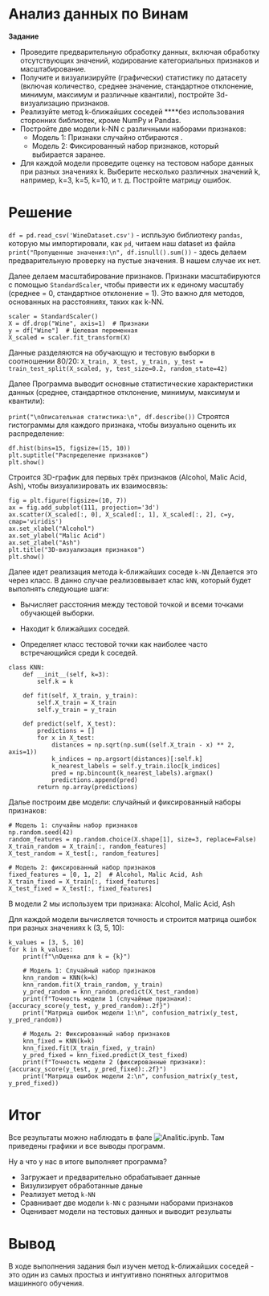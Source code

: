 # Анализ данных по Винам

**Задание**
- Проведите предварительную обработку данных, включая обработку отсутствующих значений, кодирование категориальных признаков и масштабирование.
- Получите и визуализируйте (графически) статистику по датасету (включая количество, среднее значение, стандартное отклонение, минимум, максимум и различные квантили), постройте 3d-визуализацию признаков.
- Реализуйте метод k-ближайших соседей ****без использования сторонних библиотек, кроме NumPy и Pandas.
- Постройте две модели k-NN с различными наборами признаков:
    - Модель 1: Признаки случайно отбираются .
    - Модель 2: Фиксированный набор признаков, который выбирается заранее.
- Для каждой модели проведите оценку на тестовом наборе данных при разных значениях k. Выберите несколько различных значений k, например, k=3, k=5, k=10, и т. д. Постройте матрицу ошибок.

# Решение

```df = pd.read_csv('WineDataset.csv')``` - испльзую  библиотеку `pandas`, которую мы импортировали, как `pd`, читаем наш dataset из файла
`print("Пропущенные значения:\n", df.isnull().sum())` - здесь делаем предварительную проверку на пустые значения. В нашем случае их нет. 

Далее делаем масштабирование признаков. Признаки масштабируются с помощью `StandardScaler`, чтобы привести их к единому масштабу (среднее = 0, стандартное отклонение = 1). Это важно для методов, основанных на расстояниях, таких как k-NN.
```
scaler = StandardScaler()
X = df.drop("Wine", axis=1)  # Признаки
y = df["Wine"]  # Целевая переменная
X_scaled = scaler.fit_transform(X)
```

Данные разделяются на обучающую и тестовую выборки в соотношении 80/20:
``` X_train, X_test, y_train, y_test = train_test_split(X_scaled, y, test_size=0.2, random_state=42) ```

Далее Программа выводит основные статистические характеристики данных (среднее, стандартное отклонение, минимум, максимум и квантили):

``` print("\nОписательная статистика:\n", df.describe()) ```
Строятся гистограммы для каждого признака, чтобы визуально оценить их распределение:
```
df.hist(bins=15, figsize=(15, 10))
plt.suptitle("Распределение признаков")
plt.show()
```

Строится 3D-график для первых трёх признаков (Alcohol, Malic Acid, Ash), чтобы визуализировать их взаимосвязь:

```
fig = plt.figure(figsize=(10, 7))
ax = fig.add_subplot(111, projection='3d')
ax.scatter(X_scaled[:, 0], X_scaled[:, 1], X_scaled[:, 2], c=y, cmap='viridis')
ax.set_xlabel("Alcohol")
ax.set_ylabel("Malic Acid")
ax.set_zlabel("Ash")
plt.title("3D-визуализация признаков")
plt.show()
```

Далее идет реализация метода k-ближайших соседе `k-NN`
Делается это через класс. В данно случае реализоввывает клас `kNN`, который будет выполнять следующие шаги:
 - Вычисляет расстояния между тестовой точкой и всеми точками обучающей выборки.

 - Находит k ближайших соседей.

 - Определяет класс тестовой точки как наиболее часто встречающийся среди k соседей.

```
class KNN:
    def __init__(self, k=3):
        self.k = k

    def fit(self, X_train, y_train):
        self.X_train = X_train
        self.y_train = y_train

    def predict(self, X_test):
        predictions = []
        for x in X_test:
            distances = np.sqrt(np.sum((self.X_train - x) ** 2, axis=1))
            k_indices = np.argsort(distances)[:self.k]
            k_nearest_labels = self.y_train.iloc[k_indices]
            pred = np.bincount(k_nearest_labels).argmax()
            predictions.append(pred)
        return np.array(predictions)
```
Далье построим две модели: случайный и фиксированный наборы признаков:

```
# Модель 1: случайны набор признаков
np.random.seed(42)
random_features = np.random.choice(X.shape[1], size=3, replace=False)
X_train_random = X_train[:, random_features]
X_test_random = X_test[:, random_features]

# Модель 2: фиксированный набор признаков
fixed_features = [0, 1, 2]  # Alcohol, Malic Acid, Ash
X_train_fixed = X_train[:, fixed_features]
X_test_fixed = X_test[:, fixed_features]
```
В модели 2 мы используем три признака: Alcohol, Malic Acid, Ash

Для каждой модели вычисляется точность и строится матрица ошибок при разных значениях k (3, 5, 10):

```
k_values = [3, 5, 10]
for k in k_values:
    print(f"\nОценка для k = {k}")

    # Модель 1: Случайный набор признаков
    knn_random = KNN(k=k)
    knn_random.fit(X_train_random, y_train)
    y_pred_random = knn_random.predict(X_test_random)
    print(f"Точность модели 1 (случайные признаки): {accuracy_score(y_test, y_pred_random):.2f}")
    print("Матрица ошибок модели 1:\n", confusion_matrix(y_test, y_pred_random))

    # Модель 2: Фиксированный набор признаков
    knn_fixed = KNN(k=k)
    knn_fixed.fit(X_train_fixed, y_train)
    y_pred_fixed = knn_fixed.predict(X_test_fixed)
    print(f"Точность модели 2 (фиксированные признаки): {accuracy_score(y_test, y_pred_fixed):.2f}")
    print("Матрица ошибок модели 2:\n", confusion_matrix(y_test, y_pred_fixed))
```

# Итог

Все результаты можно наблюдать в фале ![Analitic.ipynb](https://github.com/roge111/AI-System/blob/main/Modul%202/Analitic.ipynb). Там приведены графики и все выводы программ.

Ну а что у нас в итоге выполняет программа? 

 - Загружает и предварительно обрабатывает данные
 - Визулизирует обработанные даные
 - Реализует метод `k-NN`
 - Сравнивает две модели `k-NN` с разными наборами признаков
 - Оценивает модели на тестовых данных и выводит резульаты


# Вывод
В ходе выполнения задания был изучен метод k-ближайших соседей -  это один из самых простыз и интуитивно понятных алгоритмов машинного обучения.


